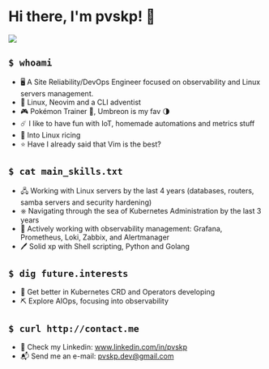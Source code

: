 # Hi there, I'm pvskp! 🫡
![](https://media.tenor.com/j78BdvZI9dwAAAAC/pokemon-anime.gif)

## `$ whoami`
- 🖥️ A Site Reliability/DevOps Engineer focused on observability and Linux servers management.
- 🐧 Linux, Neovim and a CLI adventist
- 🎮 Pokémon Trainer 💪, Umbreon is my fav 🌗
- ☄️ I like to have fun with IoT, homemade automations and metrics stuff
- 🍚 Into Linux ricing
- ⭐ Have I already said that Vim is the best?

## `$ cat main_skills.txt`
- 🖧 Working with Linux servers by the last 4 years (databases, routers, samba servers and security hardening)
- ⎈ Navigating through the sea of Kubernetes Administration by the last 3 years
- 🔎 Actively working with observability management: Grafana, Prometheus, Loki, Zabbix, and Alertmanager
- 🖊️ Solid xp with Shell scripting, Python and Golang

## `$ dig future.interests`
- 🔧 Get better in Kubernetes CRD and Operators developing 
- ⛏️ Explore AIOps, focusing into observability

## `$ curl http://contact.me`
- 👜 Check my Linkedin: www.linkedin.com/in/pvskp
- 📬 Send me an e-mail: pvskp.dev@gmail.com
